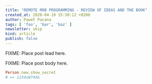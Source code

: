 ```yaml
---
title: "REMOTE MOB PROGRAMMING - REVIEW OF IDEAS AND THE BOOK"
created_at: 2020-04-10 15:50:12 +0200
author: Paweł Pacana
tags: [ 'foo', 'bar', 'baz' ]
newsletter: skip
kind: article
publish: false
---
```


FIXME: Place post lead here.

<!-- more -->

FIXME: Place post body here.

```ruby
Person.new.show_secret
# => 1234vW74X&
```
